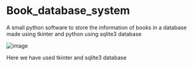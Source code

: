 # Book_database_system
A small python software to store the information of books in a database made using tkinter and python using sqlite3 database



![image](https://user-images.githubusercontent.com/18730159/51036526-61868780-15d3-11e9-84d4-2afb5aa1e23b.png)



Here we have used tkinter and sqlite3 database

